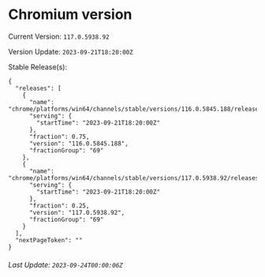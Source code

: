 # Chromium version

Current Version: `117.0.5938.92`

Version Update: `2023-09-21T18:20:00Z`

Stable Release(s):
```
{
  "releases": [
    {
      "name": "chrome/platforms/win64/channels/stable/versions/116.0.5845.188/releases/1695320400",
      "serving": {
        "startTime": "2023-09-21T18:20:00Z"
      },
      "fraction": 0.75,
      "version": "116.0.5845.188",
      "fractionGroup": "69"
    },
    {
      "name": "chrome/platforms/win64/channels/stable/versions/117.0.5938.92/releases/1695320400",
      "serving": {
        "startTime": "2023-09-21T18:20:00Z"
      },
      "fraction": 0.25,
      "version": "117.0.5938.92",
      "fractionGroup": "69"
    }
  ],
  "nextPageToken": ""
}
```

###### Last Update: `2023-09-24T00:00:06Z`
        